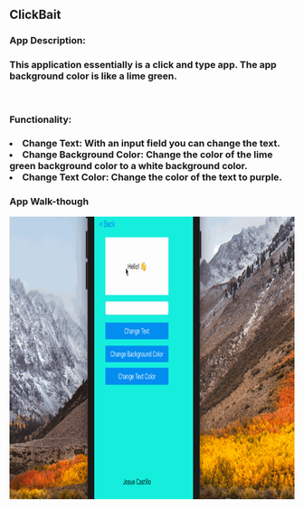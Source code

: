 ## ClickBait

### App Description:

<h3>
This application essentially is a click and type app. The app background color is like a lime green. 
</h3>
<br>

### Functionality:

<h3>
<li>Change Text: With an input field you can change the text.</li>
<li>Change Background Color: Change the color of the lime green background color to a white background color.</li>
<li>Change Text Color: Change the color of the text to purple. </li>
</h3>

### App Walk-though

<img height="500px" width="600px" src="Appgif.gif" width=200><br>
